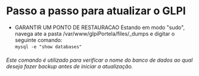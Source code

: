 # Passo a passo para atualizar o GLPI


* GARANTIR UM PONTO DE RESTAURACAO
Estando em modo "sudo", navega ate a pasta /var/www/glpiPortela/files/_dumps e digitar o seguinte comando:<br>
`mysql -e "show databases"`
<h6>Este comando é utilizado para verificar o nome do banco de dados ao qual deseja fazer backup antes de iniciar a atualização.</h6>
	
	 
